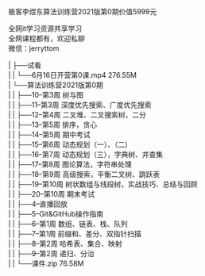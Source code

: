 极客李煜东算法训练营2021版第0期价值5999元

全网it学习资源共享学习<br>全网课程都有，欢迎私聊<br>微信：jerryttom<br>

| ├──试看<br> | | └──6月16日开营第0课.mp4 276.55M<br> | └──算法训练营2021版第0期<br> | | ├──10–第3周 树与图<br> | | ├──11–第3周 深度优先搜索、广度优先搜索<br> | | ├──12–第4周 二叉堆、二叉搜索树，二分<br> | | ├──13–第5周 排序，贪心<br> | | ├──14–第5周 期中考试<br> | | ├──15–第6周 动态规划（一）、（二）<br> | | ├──16–第7周 动态规划（三），字典树、并查集<br> | | ├──17–第8周 图论算法，字符串处理<br> | | ├──18–第9周 高级搜索，平衡二叉树、跳跃表<br> | | ├──19–第10周 树状数组与线段树，实战技巧、总结与回顾<br> | | ├──20–第10周 期末考试<br> | | ├──4–直播回放<br> | | ├──5–Git&amp;GitHub操作指南<br> | | ├──6–第1周 数组、链表、栈、队列<br> | | ├──7–第1周 前缀和、差分、双指针扫描<br> | | ├──8–第2周 哈希表、集合、映射<br> | | ├──9–第2周 递归、分治<br> | | └──课件.zip 76.58M